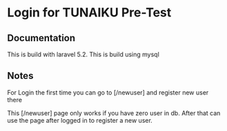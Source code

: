# Login for TUNAIKU Pre-Test

## Documentation

This is build with laravel 5.2.
This is build using mysql

## Notes

For Login the first time you can go to [/newuser] and register new user there 

This [/newuser] page only works if you have zero user in db. After that can use the page after logged in to register a new user.